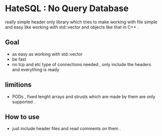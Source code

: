 # HateSQL : No Query Database
really simple header only library which tries to make working with file simple and easy like working with std::vector and objects like that in C++ .

## Goal
- as easy as working with std::vector
- be fast
- no tcp and etc type of connections needed , only include the headers and everything is ready

## limitions
- PODs , fixed lenght arrays and strusts which are made by them are only supported .

## How to use
- just include header files and read comments on them .
